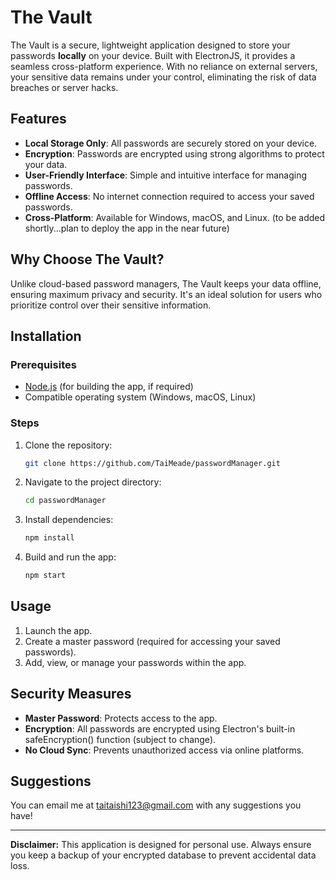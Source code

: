 # The Vault

The Vault is a secure, lightweight application designed to store your passwords **locally** on your device. Built with ElectronJS, it provides a seamless cross-platform experience. With no reliance on external servers, your sensitive data remains under your control, eliminating the risk of data breaches or server hacks.

## Features

- **Local Storage Only**: All passwords are securely stored on your device.
- **Encryption**: Passwords are encrypted using strong algorithms to protect your data.
- **User-Friendly Interface**: Simple and intuitive interface for managing passwords.
- **Offline Access**: No internet connection required to access your saved passwords.
- **Cross-Platform**: Available for Windows, macOS, and Linux. (to be added shortly...plan to deploy the app in the near future)

## Why Choose The Vault?

Unlike cloud-based password managers, The Vault keeps your data offline, ensuring maximum privacy and security. It's an ideal solution for users who prioritize control over their sensitive information.

## Installation

### Prerequisites

- [Node.js](https://nodejs.org/) (for building the app, if required)
- Compatible operating system (Windows, macOS, Linux)

### Steps

1. Clone the repository:

   ```bash
   git clone https://github.com/TaiMeade/passwordManager.git
   ```

2. Navigate to the project directory:

   ```bash
   cd passwordManager
   ```

3. Install dependencies:

   ```bash
   npm install
   ```

4. Build and run the app:

   ```bash
   npm start
   ```

## Usage

1. Launch the app.
2. Create a master password (required for accessing your saved passwords).
3. Add, view, or manage your passwords within the app.

## Security Measures

- **Master Password**: Protects access to the app.
- **Encryption**: All passwords are encrypted using Electron's built-in safeEncryption() function (subject to change).
- **No Cloud Sync**: Prevents unauthorized access via online platforms.

## Suggestions

You can email me at taitaishi123@gmail.com with any suggestions you have!

---

**Disclaimer:** This application is designed for personal use. Always ensure you keep a backup of your encrypted database to prevent accidental data loss.
